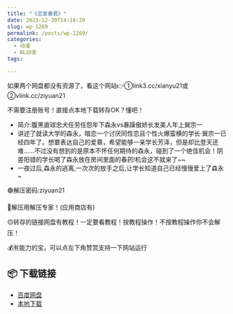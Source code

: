 ```yaml
---
title: "《恋爱暴君》"
date: 2023-12-30T14:18:29
slug: wp-1269
permalink: /posts/wp-1269/
categories:
  - 动漫
  - BL动漫
tags:

---
```


如果两个网盘都没有资源了，看这个网站👉①link3.cc/xianyu21或②vlink.cc/ziyuan21

不需要注册账号！直接点本地下载转存OK？懂吧！

*   简介:腹黑直球忠犬任劳任怨年下森永vs暴躁傲娇长发美人年上巽宗一
*   讲述了就读大学的森永，暗恋一个讨厌同性恋且个性火爆蛮横的学长·巽宗一已经四年了。想要表达自己的爱慕，希望能够一亲学长芳泽，但是却比登天还难……不过没有想到的是原本不怀任何期待的森永，碰到了一个绝佳机会！阴差阳错的学长喝了森永放在房间里面的春药!机会这不就来了~~
*   一夜过后,森永的逃离,一次次的放手之后,让学长知道自己已经慢慢爱上了森永~

🟢解压密码:ziyuan21

🔵解压用解压专家！(应用商店有)

🟡转存的链接网盘有教程！一定要看教程！按教程操作！不按教程操作你不会解压！

💰🈶能力的宝，可以点左下角赞赏支持一下网站运行

## 📦 下载链接
- [百度网盘](https://blziyuan21.com/pay-download/1269?key=aa2caa2d35&down_id=0)
- [本地下载](https://blziyuan21.com/pay-download/1269?key=aa2caa2d35&down_id=1)

